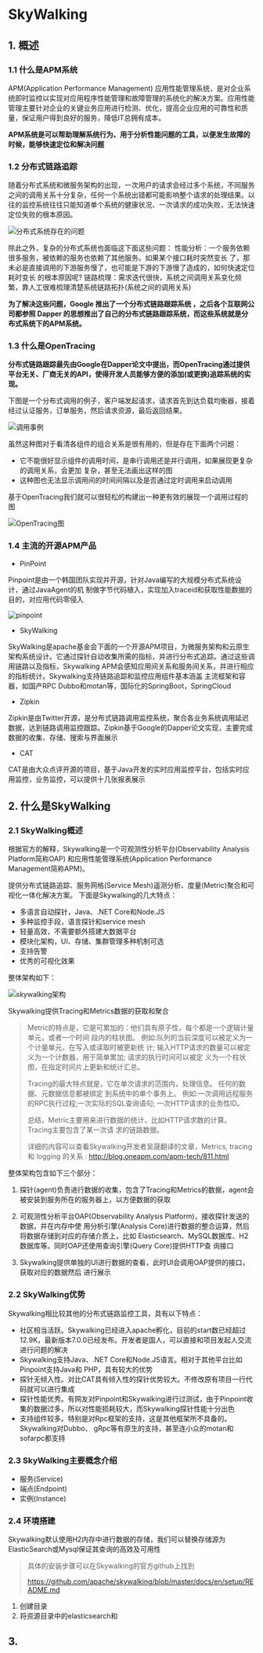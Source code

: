 # SkyWalking

## 1. 概述

### 1.1 什么是APM系统

APM(Application Performance Management) 应用性能管理系统，是对企业系统即时监控以实现对应用程序性能管理和故障管理的系统化的解决方案。应用性能管理主要针对企业的关键业务应用进行检测、优化，提高企业应用的可靠性和质量，保证用户得到良好的服务，降低IT总拥有成本。

**APM系统是可以帮助理解系统行为、用于分析性能问题的工具，以便发生故障的时候，能够快速定位和解决问题**

### 1.2 分布式链路追踪

随着分布式系统和微服务架构的出现，一次用户的请求会经过多个系统，不同服务之间的调用关系十分复杂，任何一个系统出错都可能影响整个请求的处理结果。以往的监控系统往往只能知道单个系统的健康状况、一次请求的成功失败，无法快速定位失败的根本原因。

![分布式系统存在的问题](../images/2020-04-09-分布式系统存在的问题.png)

除此之外，复杂的分布式系统也面临这下面这些问题：
性能分析：一个服务依赖很多服务，被依赖的服务也依赖了其他服务。如果某个接口耗时突然变长 了，那未必是直接调用的下游服务慢了，也可能是下游的下游慢了造成的，如何快速定位耗时变长 的根本原因呢? 
链路梳理：需求迭代很快，系统之间调用关系变化频繁，靠人工很难梳理清楚系统链路拓扑(系统之间的调用关系)

**为了解决这些问题，Google 推出了一个分布式链路跟踪系统 ，之后各个互联网公司都参照 Dapper 的思想推出了自己的分布式链路跟踪系统，而这些系统就是分布式系统下的APM系统。**

### 1.3 什么是OpenTracing
**分布式链路跟踪最先由Google在Dapper论文中提出，而OpenTracing通过提供平台无关、厂商无关的API，使得开发人员能够方便的添加(或更换)追踪系统的实现。**

下图是一个分布式调用的例子，客户端发起请求，请求首先到达负载均衡器，接着经过认证服务，订单服务，然后请求资源，最后返回结果。

![调用事例](../images/2020-04-09-调用事例.png)

虽然这种图对于看清各组件的组合关系是很有用的，但是存在下面两个问题：

* 它不能很好显示组件的调用时间，是串行调用还是并行调用，如果展现更复杂的调用关系，会更加 复杂，甚至无法画出这样的图
* 这种图也无法显示调用间的时间间隔以及是否通过定时调用来启动调用

基于OpenTracing我们就可以很轻松的构建出一种更有效的展现一个调用过程的图

![OpenTracing图](../images/2020-04-09-OpenTracing图.png)

### 1.4 主流的开源APM产品

* PinPoint

Pinpoint是由一个韩国团队实现并开源，针对Java编写的大规模分布式系统设计，通过JavaAgent的机 制做字节代码植入，实现加入traceid和获取性能数据的目的，对应用代码零侵入

![pinpoint](../images/2020-04-09-pinpoint.png)

* SkyWalking

SkyWalking是apache基金会下面的一个开源APM项目，为微服务架构和云原生架构系统设计。它通过探针自动收集所需的指标，并进行分布式追踪。通过这些调用链路以及指标，Skywalking APM会感知应用间关系和服务间关系，并进行相应的指标统计。Skywalking支持链路追踪和监控应用组件基本涵盖 主流框架和容器，如国产RPC Dubbo和motan等，国际化的SpringBoot，SpringCloud

* Zipkin

Zipkin是由Twitter开源，是分布式链路调用监控系统，聚合各业务系统调用延迟数据，达到链路调用监控跟踪。Zipkin基于Google的Dapper论文实现，主要完成数据的收集、存储、搜索与界面展示

* CAT

CAT是由大众点评开源的项目，基于Java开发的实时应用监控平台，包括实时应用监控，业务监控，可以提供十几张报表展示

## 2. 什么是SkyWalking

### 2.1 SkyWalking概述

根据官方的解释，Skywalking是一个可观测性分析平台(Observability Analysis Platform简称OAP) 和应用性能管理系统(Application Performance Management简称APM)。

提供分布式链路追踪、服务网格(Service Mesh)遥测分析、度量(Metric)聚合和可视化一体化解决方案。 下面是Skywalking的几大特点：

* 多语言自动探针，Java、.NET Core和Node.JS
* 多种监控手段，语言探针和service mesh
*  轻量高效，不需要额外搭建大数据平台
*  模块化架构，UI、存储、集群管理多种机制可选
* 支持告警
* 优秀的可视化效果

整体架构如下：

![skywalking架构](../images/2020-04-09-skywalking架构.png)

Skywalking提供Tracing和Metrics数据的获取和聚合

> Metric的特点是，它是可累加的：他们具有原子性，每个都是一个逻辑计量单元，或者一个时间 段内的柱状图。 例如:队列的当前深度可以被定义为一个计量单元，在写入或读取时被更新统 计; 输入HTTP请求的数量可以被定义为一个计数器，用于简单累加; 请求的执行时间可以被定 义为一个柱状图，在指定时间片上更新和统计汇总。
>
> Tracing的最大特点就是，它在单次请求的范围内，处理信息。 任何的数据、元数据信息都被绑定 到系统中的单个事务上。 例如:一次调用远程服务的RPC执行过程;一次实际的SQL查询语句; 一次HTTP请求的业务性ID。
>
> 总结，Metric主要用来进行数据的统计，比如HTTP请求数的计算。Tracing主要包含了某一次请 求的链路数据。
>
> 详细的内容可以查看Skywalking开发者吴晟翻译的文章，Metrics, tracing 和 logging 的关系 : http://blog.oneapm.com/apm-tech/811.html

整体架构包含如下三个部分：

1. 探针(agent)负责进行数据的收集，包含了Tracing和Metrics的数据，agent会被安装到服务所在的服务器上，以方便数据的获取
2. 可观测性分析平台OAP(Observability Analysis Platform)，接收探针发送的数据，并在内存中使 用分析引擎(Analysis Core)进行数据的整合运算，然后将数据存储到对应的存储介质上，比如 Elasticsearch、MySQL数据库、H2数据库等。同时OAP还使用查询引擎(Query Core)提供HTTP查 询接口

3. Skywalking提供单独的UI进行数据的查看，此时UI会调用OAP提供的接口，获取对应的数据然后 进行展示

### 2.2 SkyWalking优势

Skywalking相比较其他的分布式链路监控工具，具有以下特点：

* 社区相当活跃。Skywalking已经进入apache孵化，目前的start数已经超过12.9K，最新版本7.0.0已经发布。开发者是国人，可以直接和项目发起人交流进行问题的解决
* Skywalking支持Java、.NET Core和Node.JS语言。相对于其他平台比如Pinpoint支持Java和 PHP，具有较大的优势
* 探针无倾入性。对比CAT具有倾入性的探针优势较大。不修改原有项目一行代码就可以进行集成
* 探针性能优秀。有网友对Pinpoint和Skywalking进行过测试，由于Pinpoint收集的数据过多，所以对性能损耗较大，而Skywalking探针性能十分出色
* 支持组件较多。特别是对Rpc框架的支持，这是其他框架所不具备的。Skywalking对Dubbo、 gRpc等有原生的支持，甚至连小众的motan和sofarpc都支持

### 2.3 SkyWalking主要概念介绍

* 服务(Service)
* 端点(Endpoint)
* 实例(Instance)

### 2.4 环境搭建

Skywalking默认使用H2内存中进行数据的存储，我们可以替换存储源为ElasticSearch或Mysql保证其查询的高效及可用性

> 具体的安装步骤可以在Skywalking的官方github上找到
>
>  https://github.com/apache/skywalking/blob/master/docs/en/setup/README.md

1. 创建目录
2. 将资源目录中的elasticsearch和













## 3. 